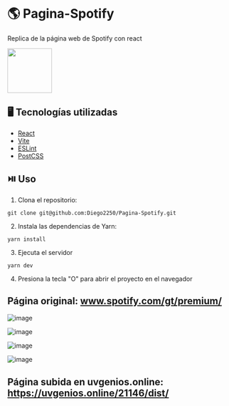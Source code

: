 # 🌎 Pagina-Spotify
Replica de la página web de Spotify con react

<img src="https://upload.wikimedia.org/wikipedia/commons/thumb/2/26/Spotify_logo_with_text.svg/2560px-Spotify_logo_with_text.svg.png" height="100">

## 🖥️ Tecnologías utilizadas

* [React](https://es.react.dev)
* [Vite](https://vitejs.dev)
* [ESLint](https://eslint.org)
* [PostCSS](https://postcss.org)

## ⏯️ Uso

1. Clona el repositorio: 
```
git clone git@github.com:Diego2250/Pagina-Spotify.git
```
2. Instala las dependencias de Yarn:
```
yarn install
```
3. Ejecuta el servidor
```
yarn dev
```
4. Presiona la tecla "O" para abrir el proyecto en el navegador

## Página original: www.spotify.com/gt/premium/

![image](https://github.com/Diego2250/Pagina-Spotify/assets/77738746/3a96b269-e431-4796-aaa9-830deee08918)

![image](https://github.com/Diego2250/Pagina-Spotify/assets/77738746/69b2aabd-6d10-4d82-9eea-b8009a2b40e4)

![image](https://github.com/Diego2250/Pagina-Spotify/assets/77738746/2a4e8607-6fe2-4804-bee4-e556e4a48e8b)

![image](https://github.com/Diego2250/Pagina-Spotify/assets/77738746/e996f543-dbae-4451-9bbb-0f0bc6553816)

## Página subida en uvgenios.online: https://uvgenios.online/21146/dist/
